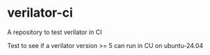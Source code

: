 # verilator-ci
A repository to test verilator in CI

Test to see if a verilator version >= 5 can run in CU on ubuntu-24.04
